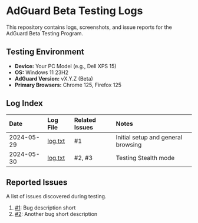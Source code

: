 # AdGuard Beta Testing Logs

This repository contains logs, screenshots, and issue reports for the AdGuard Beta Testing Program.

## Testing Environment
*   **Device:** Your PC Model (e.g., Dell XPS 15)
*   **OS:** Windows 11 23H2
*   **AdGuard Version:** vX.Y.Z (Beta)
*   **Primary Browsers:** Chrome 125, Firefox 125

## Log Index
| Date | Log File | Related Issues | Notes |
| :--- | :--- | :--- | :--- |
| 2024-05-29 | [log.txt](logs/2024-05-29_log.txt) | #1 | Initial setup and general browsing |
| 2024-05-30 | [log.txt](logs/2024-05-30_log.txt) | #2, #3 | Testing Stealth mode |

## Reported Issues
A list of issues discovered during testing.
1.  [#1](https://github.com/yourusername/AdGuard-Beta-Testing/issues/1): Bug description short
2.  [#2](https://github.com/yourusername/AdGuard-Beta-Testing/issues/2): Another bug short description
